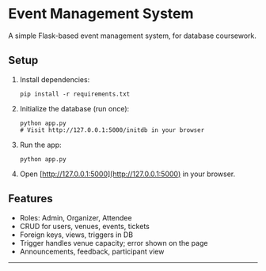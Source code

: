 # Event Management System

A simple Flask-based event management system, for database coursework.

## Setup

1. Install dependencies:
   ```
   pip install -r requirements.txt
   ```

2. Initialize the database (run once):
   ```
   python app.py
   # Visit http://127.0.0.1:5000/initdb in your browser
   ```

3. Run the app:
   ```
   python app.py
   ```

4. Open [http://127.0.0.1:5000](http://127.0.0.1:5000) in your browser.

## Features

- Roles: Admin, Organizer, Attendee
- CRUD for users, venues, events, tickets
- Foreign keys, views, triggers in DB
- Trigger handles venue capacity; error shown on the page
- Announcements, feedback, participant view

---